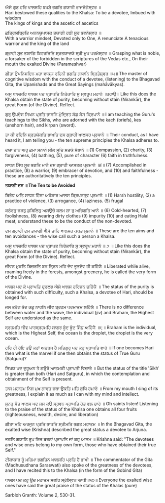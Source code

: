 ਐਸੇ ਗੁਣ ਹਰਿ ਖਾਲਸਹਿ ਬਖਸ਼ੈ ਭਗਤਿ ਗਯਾਨੀ ਰਾਜਜੋਗੇਸ੍ਵਰ ॥  
Hari bestowed these qualities to the Khalsa: To be a devotee, Imbued with wisdom  
The kings of kings and the ascetic of ascetics  
  
ਛਤ੍ਰਿਯਬ੍ਰਿਤਿ ਅਨਨਯੁਪਾਸਕ ਤਯਾਗੀ ਹਠੀ ਸੂਰ ਭਵਨੇਸ੍ਵਰ ॥  
With a warrior mindset, Devoted only to One, A renunciate
A tenacious warrior and the king of the land

ਗ੍ਰਾਹੀ ਸੁਭ ਤਯਾਗਿ ਬਿਵਰਜਿਤਿ ਸ਼੍ਰਤਯਾਦਯੰ ਸ਼੍ਰੀ ਮੁਖ ਪਰਮੇਸ੍ਵਰ ॥ 
Grasping what is noble, a forsaker of the forbidden in the scriptures of the Vedas etc.,
On their mouth the exalted Divine (Parameshvar)

ਗੀਤਾ ਉਪਨਿਸਦਿਨ ਮਹਾ ਵਾਕ੍ਯ ਰਹਿਨੀ ਭਗਤਿ ਗਯਾਨਿ ਬ੍ਰਿਤੇਸ਼੍ਵਰ ॥੫॥
The master of cognitive wisdom with the conduct of a devotee, (listening) to the Bhagavad Gita, the Upanishads and the Great Sayings (mahāvākyas). 

ਅਸੁ ਖਾਲਸਹਿ ਖਾਲਸ ਪਦ ਪ੍ਰਾਪਤਿ ਨਿਰੰਕਾਰਿ ਸੁ ਸ੍ਵਰੂਪ ਮਹਾਨੰ ॥ਰਹਾਉ॥
Like this does the Khalsa obtain the state of purity, becoming without stain (Nirankār), the great Form (of the Divine). Reflect. 

ਗੁਰੁ ਉਪਦੇਸ ਸਿਖਨ ਪ੍ਰਤਿ ਭਾਸਨਿ ਮੁੱਦ੍ਰਿਤ ਕੱਛ ਕੇਸ ਕ੍ਰਿਪਾਨੰ ॥
I am teaching the Guru's teachings to the Sikhs, who are adorned with the kach (briefs), kes (unshorn hair), and kirpan (sword).

ਤਾ ਕੀ ਰਹਿਨਿ ਸ੍ਰਤਯੋਕਤਿ ਭਾਖਤਿ ਦਸ ਗ੍ਰਾਹੀ ਖਾਲਸਹ ਪ੍ਰਧਾਨੰ ॥
Their conduct, as I have heard it, I am telling you - the ten supreme principles the Khalsa adheres to. 

ਦਯਾ ਦਾਨ ਅਰੁ ਛਮਾ ਸਨਾਨੰ ਸੀਲ ਸੁਚਿ ਸਤਯੰ ਸੰਭਾਨੰ ॥
(1) Compassion, (2) charity, (3) forgiveness, (4) bathing, (5), pure of character (6) faith in truthfulness.

ਸਾਧਨ ਸਿੱਧ ਸੂਰ ਭਗਤਿ ਮਾਨੰ ਦਸ ਗ੍ਰਾਹੀ ਆਸਤਕ ਪ੍ਰਮਾਨੰ ॥੬॥
(7) Accomplished in practice, (8) a warrior, (9) embracer of devotion, and (10) and faithfulness - these are authoritatively the ten principles. 

**ਤਯਾਗੀ ਦਸ ॥ The Ten to be Avoided**

ਬਿਰੋਧ ਅਤਿ ਸਾਧਨ ਹਿੰਸਾ ਅਹੰਕਾਰ ਆਲਸ ਕ੍ਰਿਪਨਤ੍ਵ ਪ੍ਰਮਾਨੰ ॥ 
(1) Harsh hostility, (2) a practice of violence, (3) arrogance, (4) laziness. (5) frugal

ਕਠੋਰਤੁ ਜੜਤੁ ਕੁਬਿਲਿਤੁ ਅਸਊਚੰ ਕਲਮ ਸ਼ਾ ਰੁ ਅਭਿਗਤਿ ਆਨੰ ॥
(6) Cold-hearted, (7) foolishness, (8) wearing dirty clothes (9) impurity (10) and eating Halal meat, understand these to be the conduct of the non-devoted. 

ਦਸ ਗ੍ਰਾਹੀ ਦਸ ਤਯਾਗੀ ਐਸੋ ਤਾਹਿ ਖਾਲਸਹ ਕਥਤ ਸੁਜਾਨੰ ॥
These are the ten aims and ten avoidances - the wise call such a person a Khalsa. 

ਅਸੁ ਖਾਲਸਹਿ ਖਾਲਸ ਪਦ ਪ੍ਰਾਪਤ ਨਿਰੰਕਾਰਿ ਸੁ ਸ੍ਵਰੂਪ ਮਹਾਨੰ ॥ ੭ ॥
Like this does the Khalsa obtain the state of purity, becoming without stain (Nirankār), the great Form (of the Divine). Reflect. 

ਜੀਵਨ ਮੁਕਤਿ ਬਿਚਰਤਿ ਬਨ ਤ੍ਰਿਨ ਮਹਿ ਦੇਵ ਭੂਤਦੇਵ ਹੀ ਕਹਿੱਯੈ ॥
Liberated while alive, roaming freely in the forests, amongst greenery, he is called the very form of the Divine.

ਖਾਲਸ ਪਦ ਕੋ ਪ੍ਰਾਪਤਿ ਦੁਰਲਭ ਐਸੋ ਖਾਲਸ ਹਰਿਜਨ ਚਹਿੱਯੈ ॥
The status of the purity is obtained with such difficulty, such a Khalsa, a devotee of Hari, should be longed for. 

ਜਲ ਤਰੰਗ ਭੇਦ ਕਛੁ ਨਾਹਨਿ ਜੀਵ ਬ੍ਰਹਮ ਪਰਮਾਤਮ ਲਹਿੱਯੈ ॥
There is no difference between water and the wave, the individual (jiv) and Braham, the Highest Self are understood as the same. 

ਬ੍ਰਹਮਹਿ ਜੀਵ ਪਾਰਬ੍ਰਹਮਹਿ ਸਾਗਰ ਬੂੰਦ ਬੂੰਦ ਸਿੰਧੁ ਅਹਿੱਯੈ ॥੮॥
Braham is the individual, which is the Highest Self, the ocean is the droplet, the droplet is the very ocean. 

ਹਰਿ ਹੀ ਹੋਇ ਤਉ ਕਹਾਂ ਅਚਰਜ ਹੈ ਸਤਿਗੁਰੁ ਪਦ ਕਹੁ ਪ੍ਰਾਪਤਿ ਵਾਰੋ ॥
If one becomes Hari then what is the marvel if one then obtains the status of True Guru (Satguru)? 

ਸਿਖਯ ਪਦ ਦੁਹੂਅਨ ਤੇ ਗਉਰੋ ਆਤਮਕੀ ਪ੍ਰਾਪਤੀ ਵਿਚਾਰੋ ॥
But the status of the title 'Sikh' is greater than both (Hari and Satguru), in which the contemplation and obtainment of the Self is present. 

ਤਾਸ ਮਹਾਤਮ ਨਿਜ ਮੁਖ ਗਾਵਤ ਜਥਾ ਉਕਤਿ ਮਤਿ ਬੁਧਿ ਹਮਾਰੋ ॥
From my mouth I sing of its greatness, I explain it as much as I can with my mind and intellect. 

ਸੁਨਹੁ ਸੰਤ ਖਾਲਸ ਪਦ ਜਸ ਕਉ ਸ੍ਰਵਨ ਪ੍ਰਾਪਤਿ ਹੋਤ ਫਲ ਚਾਰੋ ॥
Oh saints listen! Listening to the praise of the status of the Khalsa one obtains all four fruits (righteousness, wealth, desire, and liberation)

ਗੀਤਾ ਮਹਿ ਅਰਜੁਨ ਪ੍ਰਤਿ ਭਾਖਤਿ ਸ੍ਰੀਮਤਿ ਭਗਤ ਮਹਾਤਮ ॥
In the Bhagavad Gita, the exalted wise (Krishna) described the great status a devotee to Arjuna. 

ਭਗਤਿ ਗਯਾਨਿ ਰੂਪ ਨਿਜ ਬਰਨਾਂ ਪ੍ਰਾਪਤਿ ਜਾਂ ਕਹੁ ਆਤਮ ॥
Krishna said: "The devotees and wise ones belong to my own form, those who have obtained their true Self." 

ਟੀਕਾਕਾਰ ਹੂੰ ਮਹਿਮਾ ਭਗਤਿਨ ਖਾਲਸਹਿ ਪ੍ਰਤਿ ਹੈ ਭਾਖੀ ॥
The commentator of the Gita (Madhusudhana Saraswati) also spoke of the greatness of the devotees, and I have recited this to the Khalsa (in the form of the Gobind Gita)

ਖਾਲਸ ਪਦ ਕਹੁ ਊਚ ਮਹਾਤਮ ਸਭਹਿ ਸ੍ਰੇਸ੍ਵਿਨ ਆਖੀ॥੧੦॥
Everyone the exalted wise ones have said the great praise of the status of the Khalas (pure)

Sarbloh Granth: Volume 2, 530-31. 

